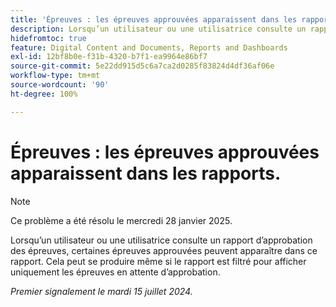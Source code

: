 ```yaml
---
title: 'Épreuves : les épreuves approuvées apparaissent dans les rapports.'
description: Lorsqu’un utilisateur ou une utilisatrice consulte un rapport d’approbation des épreuves, certaines épreuves approuvées peuvent apparaître dans ce rapport. Cela peut se produire même si le rapport est filtré pour afficher uniquement les épreuves en attente d’approbation.
hidefromtoc: true
feature: Digital Content and Documents, Reports and Dashboards
exl-id: 12bf8b0e-f31b-4320-b7f1-ea9964e86bf7
source-git-commit: 5e22dd915d5c6a7ca2d0285f83824d4df36af06e
workflow-type: tm+mt
source-wordcount: '90'
ht-degree: 100%

---
```


# Épreuves : les épreuves approuvées apparaissent dans les rapports.

>[!NOTE]
>
>Ce problème a été résolu le mercredi 28 janvier 2025.

Lorsqu’un utilisateur ou une utilisatrice consulte un rapport d’approbation des épreuves, certaines épreuves approuvées peuvent apparaître dans ce rapport. Cela peut se produire même si le rapport est filtré pour afficher uniquement les épreuves en attente d’approbation.

_Premier signalement le mardi 15 juillet 2024._
